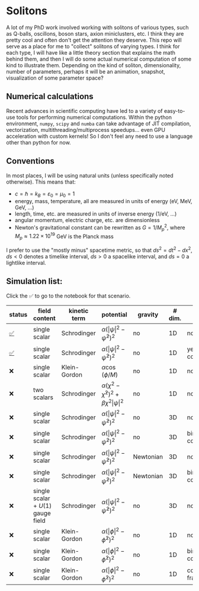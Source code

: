 # Solitons

A lot of my PhD work involved working with solitons of various types, such as Q-balls, oscillons, boson stars, axion miniclusters, etc.
I think they are pretty cool and often don't get the attention they deserve.
This repo will serve as a place for me to "collect" solitons of varying types.
I think for each type, I will have like a little theory section that explains the math behind them, and then I will do some actual numerical computation of some kind to illustrate them.
Depending on the kind of soliton, dimensionality, number of parameters, perhaps it will be an animation, snapshot, visualization of some parameter space?

## Numerical calculations
Recent advances in scientific computing have led to a variety of easy-to-use tools for performing numerical computations.
Within the python environment, `numpy`, `scipy` and `numba` can take advantage of JIT compilation, vectorization, multithreading/multiprocess speedups... even GPU acceleration with custom kernels!
So I don't feel any need to use a language other than python for now.

## Conventions
In most places, I will be using natural units (unless specifically noted otherwise). This means that:
* $c = \hbar = k_B = \varepsilon_0 = \mu_0 = 1$
* energy, mass, temperature, all are measured in units of energy (eV, MeV, GeV, ...)
* length, time, etc. are measured in units of inverse energy (1/eV, ...)
* angular momentum, electric charge, etc. are dimensionless
* Newton's gravitational constant can be rewritten as $G = 1/M_p^2$, where $M_p \approx 1.22\times 10^{19}$ GeV is the Planck mass

I prefer to use the "mostly minus" spacetime metric, so that $ds^2 = dt^2 - dx^2$, $ds < 0$ denotes a timelike interval, $ds > 0$ a spacelike interval, and $ds = 0$ a lightlike interval.

## Simulation list:
Click the ✅ to go to the notebook for that scenario.

| status | field content | kinetic term | potential | gravity | \# dim. | time dep. |
| --- | --- | --- | --- | --- | --- | --- |
| [✅](./simulations/01_nonlinear_schrodinger_1d_stationary.ipynb) | single scalar | Schrodinger | $\alpha (\|\psi\|^2-\bar{\psi}^2)^2$ | no | 1D | no |
| [✅](./simulations/02_nonlinear_schrodinger_1d_collisions.ipynb) | single scalar | Schrodinger | $\alpha (\|\psi\|^2-\bar{\psi}^2)^2$ | no | 1D | yes - binary collisions |
| ❌ | single scalar | Klein-Gordon | $\alpha\cos(\phi/M)$ | no | 1D | no |
| ❌ | two scalars | Schrodinger | $\alpha(\chi^2 - \bar{\chi}^2)^2 + \beta \chi^2 \|\psi\|^2$ | no | 1D | no |
| ❌ | single scalar | Schrodinger | $\alpha (\|\psi\|^2-\bar{\psi}^2)^2$ | no | 3D | no |
| ❌ | single scalar | Schrodinger | $\alpha (\|\psi\|^2-\bar{\psi}^2)^2$ | no | 3D | binary collisions |
| ❌ | single scalar | Schrodinger | $\alpha (\|\psi\|^2-\bar{\psi}^2)^2$ | Newtonian | 3D | no |
| ❌ | single scalar | Schrodinger | $\alpha (\|\psi\|^2-\bar{\psi}^2)^2$ | Newtonian | 3D | binary collisions |
| ❌ | single scalar + $U(1)$ gauge field | Schrodinger | $\alpha (\|\psi\|^2-\bar{\psi}^2)^2$ | no | 3D | no |
| ❌ | single scalar | Klein-Gordon | $\alpha (\|\phi\|^2-\bar{\phi}^2)^2$ | no | 1D | no |
| ❌ | single scalar | Klein-Gordon | $\alpha (\|\phi\|^2-\bar{\phi}^2)^2$ | no | 1D | binary collisions |
| ❌ | single scalar | Klein-Gordon | $\alpha (\|\phi\|^2-\bar{\phi}^2)^2$ | no | 1D | condensate fragmentation |
